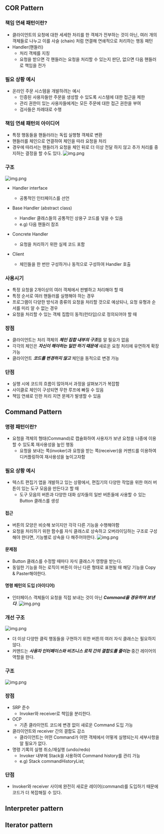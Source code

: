 ## COR Pattern 
### 책임 연쇄 패턴이란? 
- 클라이언트의 요청에 대한 세세한 처리를 한 객체가 전부하는 것이 아닌, 
여러 개의 객체들로 나누고 이를 사슬 (chain) 처럼 연결해 연쇄적으로 처리하는 행동 패턴 
- Handler(핸들러)
  - 처리 객체를 지칭
  - 요청을 받으면 각 핸들러는 요청을 처리할 수 있는지 판단, 없으면 다음 핸들러로 책임을 전가 

### 필요 상황 예시 
- 온라인 주문 시스템을 개발하려는 예시 
  - 인증된 사용자들만 주문을 생성할 수 있도록 시스템에 대한 접근을 제한 
  - 관리 권한이 있는 사용자들에게는 모든 주문에 대한 접근 권한을 부여 
  - 검사들은 차례대로 수행
### 책임 연쇄 패턴의 아이디어 
- 특정 행동들을 핸들러라는 독립 실행형 객체로 변환 
- 핸들러를 체인으로 연결하여 체인을 따라 요청을 처리
- 경우에 따라서는 핸들러가 요청을 체인 뒤로 더 이상 전달 하지 않고 추가 처리를 중지하는 결정을 할 수도 있다. 
![img.png](COR/CORidea.png)

### 구조 
![img.png](COR/CORstructure.png)
- Handler interface
  - 공통적인 인터페이스를 선언 

- Base Handler (abstract class)
  - Handler 클래스들의 공통적인 상용구 코드를 넣을 수 있음 
  - e.g) 다음 핸들러 참조 

- Concrete Handler 
  - 요청을 처리하기 위한 실제 코드 포함 
- Client 
  - 체인들을 한 번만 구성하거나 동적으로 구성하여 Handler 호출 

### 사용시기   
- 특정 요청을 2개이상의 여러 객체에서 판별하고 처리해야 할 때 
- 특정 순서로 여러 핸들러를 실행해야 하는 경우 
- 프로그램이 다양한 방식과 종류의 요청을 처리할 것으로 예상되나, 요청 유형과 순서를 미리 알 수 없는 경우 
- 요청을 처리할 수 있는 객체 집합이 동적(런타임)으로 정의되어야 할 때 

### 장점 
- 클라이언트는 처리 객체의 ***체인 집합 내부의 구조***를 알 필요가 없음 
- 각각의 체인은 _**자신이 해야하는 일만 하기 때문에**_ 새로운 요청 처리에 유연하게 확장 가능 
- 클라이언트 _**코드를 변경하지 않고**_ 체인을 동적으로 변경 가능 

### 단점 
- 실행 시에 코드의 흐름이 많아져서 과정을 살펴보기가 복잡함 
- 사이클로 체인이 구성되면 무한 루프에 빠질 수 있음 
- 책임 연쇄로 인한 처리 지연 문제가 발생할 수 있음 

## Command Pattern 
### 명령 패턴이란? 
- 요청을 객체의 형태(Command)로 캡슐화하여 사용자가 보낸 요청을 나중에 이용할 수 있도록 재사용성을 높인 행동 
  - 요청을 보내는 쪽(invoker)과 요청을 받는 쪽(receiver)을 커맨드를 이용하여 디커플링하여 재사용성을 높이고자함 
  
### 필요 상황 예시 
- 텍스트 편집기 앱을 개발하고 있는 상황에서, 편집기의 다양한 작업을 위한 여러 버튼이 있는 도구 모음을 만든다고 할 때 
  - 도구 모음의 버튼과 다양한 대화 상자들의 일반 버튼들에 사용할 수 있는 Button 클래스를 생성 

#### 접근 
- 버튼의 모양은 비슷해 보이지만 각각 다른 기능을 수행해야함 
- 요청을 처리하기 위한 함수를 자식 클래스로 상속하고 오버라이딩하는 구조로 구성해야 한다면, 기능별로 상속을 다 해주어야한다. 
![img.png](Command/beforeCommand.png)

#### 문제점 
- Button 클래스를 수정할 때마다 자식 클래스가 영향을 받는다. 
- 동일한 기능을 하는 로직이 버튼이 아닌 다른 형태로 표현될 때 해당 기능을 Copy & Paster해야한다. 

#### 명령 패턴의 도입 (아이디어)
- 인터페이스 객체들이 요청을 직접 보내는 것이 아닌 _**Command을 경유하여 보낸다**_. 
![img.png](Command/CommandIdea.png)

### 개선 구조 
![img.png](Command/개선구조.png)
- 더 이상 다양한 클릭 행동들을 구현하기 위한 버튼의 여러 자식 클래스는 필요하지 않다. 
- 커맨드는 _**사용자 인터페이스와 비즈니스 로직 간의 결합도를 줄이는**_ 중간 레이어의 역할을 한다. 

### 구조 
![img.png](Command/CommandStructure.png)

### 장점 
- SRP 준수 
  - Invoker와 receiver로 책임을 분리한다. 
- OCP 
  - 기존 클라이언트 코드에 변경 없이 새로운 Command 도입 가능 
- 클라이언트와 receiver 간의 결합도 감소 
  - 클라이언트는 어떤 Command가 어떤 객체에서 어떻게 실행되는지 세부사항을 알 필요가 없다. 
- 명령 기록의 실행 취소/재실행 (undo/redo)
  - Invoker 내부에 Stack을 사용하여 Command history를 관리 가능 
  - e.g) Stack<Command> commandHistoryList;
  
### 단점 
- Invoker와 receiver 사이에 완전히 새로운 레이어(command)를 도입하기 때문에 코드가 더 복잡해질 수 있다. 
## Interpreter pattern 

## Iterator pattern 


